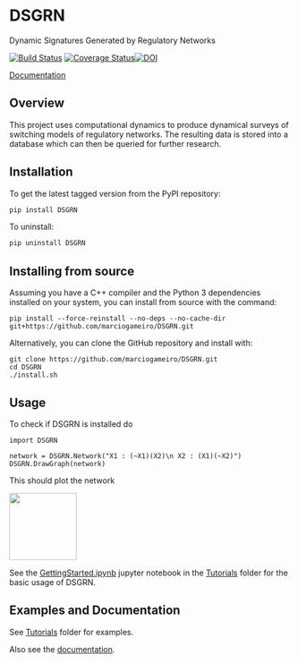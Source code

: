 # DSGRN
Dynamic Signatures Generated by Regulatory Networks

[![Build Status](https://travis-ci.org/shaunharker/DSGRN.svg?branch=master)](https://travis-ci.org/shaunharker/DSGRN) [![Coverage Status](https://coveralls.io/repos/github/shaunharker/DSGRN/badge.svg?branch=master)](https://coveralls.io/github/shaunharker/DSGRN?branch=master)[![DOI](https://zenodo.org/badge/35697682.svg)](https://zenodo.org/badge/latestdoi/35697682)

[Documentation](http://dsgrn.readthedocs.io/en/latest/)

## Overview 

This project uses computational dynamics to produce
dynamical surveys of switching models of regulatory 
networks. The resulting data is stored into a database
which can then be queried for further research.


## Installation

To get the latest tagged version from the PyPI repository:

```bash
pip install DSGRN
```

To uninstall:

```bash
pip uninstall DSGRN
```

## Installing from source

Assuming you have a C++ compiler and the Python 3 dependencies installed on your system, you can install from source with the command:

	pip install --force-reinstall --no-deps --no-cache-dir git+https://github.com/marciogameiro/DSGRN.git

Alternatively, you can clone the GitHub repository and install with:

	git clone https://github.com/marciogameiro/DSGRN.git
	cd DSGRN
	./install.sh

## Usage

To check if DSGRN is installed do

```python,test
import DSGRN

network = DSGRN.Network("X1 : (~X1)(X2)\n X2 : (X1)(~X2)")
DSGRN.DrawGraph(network)
```

This should plot the network

<img src="network.png" width="120">

See the [GettingStarted.ipynb](https://github.com/marciogameiro/DSGRN/blob/master/Tutorials/GettingStarted.ipynb) jupyter notebook in the [Tutorials](https://github.com/marciogameiro/DSGRN/blob/master/Tutorials/) folder for the basic usage of DSGRN.

## Examples and Documentation

See [Tutorials](https://github.com/marciogameiro/DSGRN/blob/master/Tutorials/) folder for examples.

Also see the [documentation](https://shaunharker.github.io/DSGRN/).
